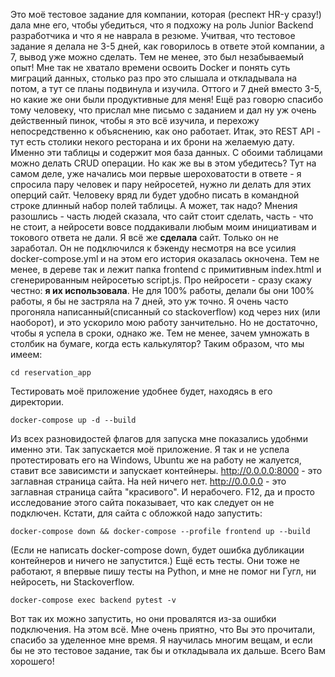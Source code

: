 Это моё тестовое задание для компании, которая (респект HR-у сразу!) дала мне его, чтобы убедиться, что я подхожу на роль Junior Backend разработчика и что я не наврала в резюме. Учитвая, что тестовое задание я делала не 3-5 дней, как говорилось в ответе этой компании, а 7, вывод уже можно сделать. Тем не менее, это был незабываемый опыт! Мне так не хватало времени освоить Docker и понять суть миграций данных, столько раз про это слышала и откладывала на потом, а тут се планы подвинула и изучила. Оттого и 7 дней вместо 3-5, но какие же они были продуктивные для меня! Ещё раз говорю спасибо тому человеку, что прислал мне письмо с заданием и дал ну уж очень действенный пинок, чтобы я это всё изучила, и перехожу непосредственно к объяснению, как оно работает.
Итак, это REST API - тут есть столики некого ресторана и их брони на желаемую дату. Именно эти таблицы и содержит моя база данных. С обоими таблицами можно делать CRUD операции. Но как же вы в этом убедитесь?
Тут на самом деле, уже начались мои первые шероховатости в ответе - я спросила пару человек и пару нейросетей, нужно ли делать для этих оперций сайт. Человеку вряд ли будет удобно писать в командной строке длинный набор полей таблицы. А может, так надо? Мнения разошлись - часть людей сказала, что сайт стоит сделать, часть - что не стоит, а нейросети вовсе поддакивали любым моим инициативам и токового ответа не дали. Я всё же <b>сделала</b> сайт. Только он не заработал. Он не подключился к бэкенду несмотря на все усилия docker-compose.yml и на этом его история оказалась окночена. Тем не менее, в дереве так и лежит папка frontend с примитивным index.html и сгенерированным нейросетью script.js.
Про нейросети - сразу скажу честно: <b>я их использовала</b>. Не для 100% работы, делали бы они 100% работы, я бы не застряла на 7 дней, это уж точно. Я очень часто прогоняла написанный(списанный со stackoverflow) код через них (или наоборот), и это ускорило мою работу занчительно. Но не достаточно, чтобы я успела в сроки, однако же. Тем не менее, зачем умножать в столбик на бумаге, когда есть калькулятор?
Таким образом, что мы имеем:
```
cd reservation_app
```
Тестировать моё приложение удобнее будет, находясь в его директории.

```
docker-compose up -d --build
```
Из всех разновидостей флагов для запуска мне показались удобнми именно эти. Так запускается моё приложение. Я так и не успела протестировать его на Windows, Ubuntu же на работу не жалуется, ставит все зависимсти и запускает контейнеры.
http://0.0.0.0:8000 - это заглавная страница сайта. На ней ничего нет.
http://0.0.0.0 - это заглавная страница сайта "красивого". И нерабочего. F12, да и просто исследование этого сайта показывает, что как следует он не подключен. Кстати, для сайта с обложкой надо запустить:
```
docker-compose down && docker-compose --profile frontend up --build
```
(Если не написать docker-compose down, будет ошибка дубликации контейнеров и ничего не запустится.)
Ещё есть тесты. Они тоже не работают, я впервые пишу тесты на Python, и мне не помог ни Гугл, ни нейросеть, ни Stackoverflow.
```
docker-compose exec backend pytest -v
```
Вот так их можно запустить, но они провалятся из-за ошибки подключения.
На этом всё. Мне очень приятно, что Вы это прочитали, спасибо за уделенное мне время. Я научилась многим вещам, и если бы не это тестовое задание, так бы и откладывала их дальше. Всего Вам хорошего!


